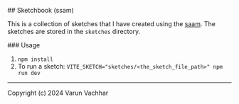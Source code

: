 ## Sketchbook (ssam)

This is a collection of sketches that I have created using the [saam](https://github.com/cdaein/ssam). The sketches are stored in the `sketches` directory.

### Usage

1. `npm install`
2. To run a sketch: `VITE_SKETCH="sketches/<the_sketch_file_path>" npm run dev`

---

Copyright (c) 2024 Varun Vachhar
